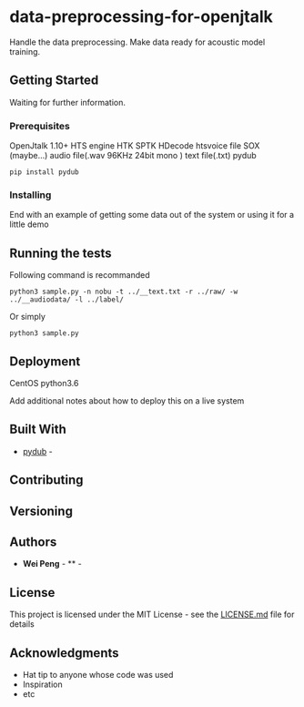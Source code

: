 # data-preprocessing-for-openjtalk
Handle the data preprocessing.
Make data ready for acoustic model training.  

## Getting Started
Waiting for further information.


### Prerequisites

OpenJtalk 1.10+
HTS engine
HTK
SPTK
HDecode
htsvoice file
SOX (maybe...)
audio file(.wav 96KHz 24bit mono )
text file(.txt)
pydub

```
pip install pydub
```

### Installing

End with an example of getting some data out of the system or using it for a little demo

## Running the tests

Following command is recommanded 
```
python3 sample.py -n nobu -t ../__text.txt -r ../raw/ -w ../__audiodata/ -l ../label/
```
Or simply 
```
python3 sample.py
```


## Deployment

CentOS
python3.6

Add additional notes about how to deploy this on a live system

## Built With

* [pydub](http://pydub.com) - 

## Contributing


## Versioning

## Authors

* **Wei Peng** - ** - []()


## License

This project is licensed under the MIT License - see the [LICENSE.md](LICENSE.md) file for details

## Acknowledgments

* Hat tip to anyone whose code was used
* Inspiration
* etc

